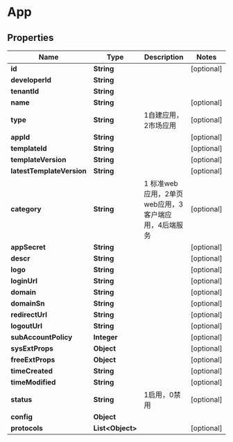 

# App


## Properties

| Name | Type | Description | Notes |
|------------ | ------------- | ------------- | -------------|
|**id** | **String** |  |  [optional] |
|**developerId** | **String** |  |  |
|**tenantId** | **String** |  |  |
|**name** | **String** |  |  [optional] |
|**type** | **String** | 1自建应用，2市场应用 |  [optional] |
|**appId** | **String** |  |  [optional] |
|**templateId** | **String** |  |  [optional] |
|**templateVersion** | **String** |  |  [optional] |
|**latestTemplateVersion** | **String** |  |  [optional] |
|**category** | **String** | 1 标准web应用，2单页web应用，3客户端应用，4后端服务 |  [optional] |
|**appSecret** | **String** |  |  [optional] |
|**descr** | **String** |  |  [optional] |
|**logo** | **String** |  |  [optional] |
|**loginUrl** | **String** |  |  [optional] |
|**domain** | **String** |  |  [optional] |
|**domainSn** | **String** |  |  [optional] |
|**redirectUrl** | **String** |  |  [optional] |
|**logoutUrl** | **String** |  |  [optional] |
|**subAccountPolicy** | **Integer** |  |  [optional] |
|**sysExtProps** | **Object** |  |  [optional] |
|**freeExtProps** | **Object** |  |  [optional] |
|**timeCreated** | **String** |  |  [optional] |
|**timeModified** | **String** |  |  [optional] |
|**status** | **String** | 1启用，0禁用 |  [optional] |
|**config** | **Object** |  |  |
|**protocols** | **List&lt;Object&gt;** |  |  [optional] |



